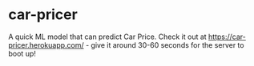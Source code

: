 # car-pricer

A quick ML model that can predict Car Price. Check it out at https://car-pricer.herokuapp.com/ - give it around 30-60 seconds for the server to boot up!
